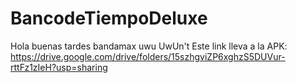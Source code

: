 # BancodeTiempoDeluxe
Hola buenas tardes bandamax uwu UwUn't  Este link lleva a la APK: https://drive.google.com/drive/folders/15szhgviZP6xghzS5DUVur-rttFz1zIeH?usp=sharing
